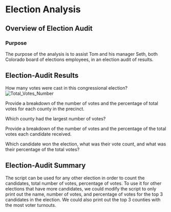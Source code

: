 # Election Analysis

## Overview of Election Audit

### Purpose
The purpose of the analysis is to assist Tom and his manager Seth, both Colorado board of elections employees, in an election audit of results.



## Election-Audit Results
How many votes were cast in this congressional election?
![Total_Votes_Number](https://user-images.githubusercontent.com/108503112/189464273-1145d00d-372a-4c56-afc7-e557fafbb61e.png)


Provide a breakdown of the number of votes and the percentage of total votes for each county in the precinct.


Which county had the largest number of votes?


Provide a breakdown of the number of votes and the percentage of the total votes each candidate received.


Which candidate won the election, what was their vote count, and what was their percentage of the total votes?


## Election-Audit Summary
The script can be used for any other election in order to count the candidates, total number of votes, percentage of votes.
To use it for other elections that have more candidates, we could modify the script to only print out the name, number of votes, and percentage of votes for the top 3 candidates in the election. We could also print out the top 3 counties with the most voter turnouts. 

